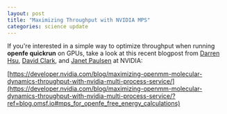 ```yaml
---
layout: post
title: "Maximizing Throughput with NVIDIA MPS"
categories: science update
---
```


If you're interested in a simple way to optimize throughput when running **openfe quickrun** on GPUs, take a look at this recent blogpost from [Darren Hsu](https://developer.nvidia.com/blog/author/dahsu/), [David Clark](https://developer.nvidia.com/blog/author/daclark/), and [Janet Paulsen](https://developer.nvidia.com/blog/author/jpaulsen/) at NVIDIA:

[https://developer.nvidia.com/blog/maximizing-openmm-molecular-dynamics-throughput-with-nvidia-multi-process-service/](https://developer.nvidia.com/blog/maximizing-openmm-molecular-dynamics-throughput-with-nvidia-multi-process-service/?ref=blog.omsf.io#mps_for_openfe_free_energy_calculations)
